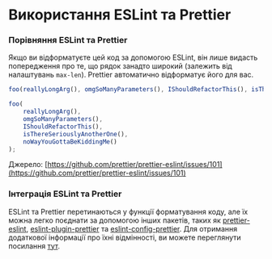 # Використання ESLint та Prettier

### Порівняння ESLint та Prettier

Якщо ви відформатуєте цей код за допомогою ESLint, він лише видасть попередження про те, що рядок занадто широкий (залежить від налаштувань `max-len`). Prettier автоматично відформатує його для вас.

```javascript
foo(reallyLongArg(), omgSoManyParameters(), IShouldRefactorThis(), isThereSeriouslyAnotherOne(), noWayYouGottaBeKiddingMe());
```

```javascript
foo(
    reallyLongArg(),
    omgSoManyParameters(),
    IShouldRefactorThis(),
    isThereSeriouslyAnotherOne(),
    noWayYouGottaBeKiddingMe()
);
```

Джерело: [https://github.com/prettier/prettier-eslint/issues/101](https://github.com/prettier/prettier-eslint/issues/101)

### Інтеграція ESLint та Prettier

ESLint та Prettier перетинаються у функції форматування коду, але їх можна легко поєднати за допомогою інших пакетів, таких як [prettier-eslint](https://github.com/prettier/prettier-eslint), [eslint-plugin-prettier](https://github.com/prettier/eslint-plugin-prettier) та [eslint-config-prettier](https://github.com/prettier/eslint-config-prettier). Для отримання додаткової інформації про їхні відмінності, ви можете переглянути посилання [тут](https://stackoverflow.com/questions/44690308/whats-the-difference-between-prettier-eslint-eslint-plugin-prettier-and-eslint).
